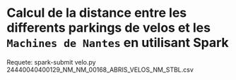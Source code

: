 # Calcul de la distance entre les differents parkings de velos et les `Machines de Nantes` en utilisant Spark

Requete: spark-submit velo.py 24440040400129_NM_NM_00168_ABRIS_VELOS_NM_STBL.csv